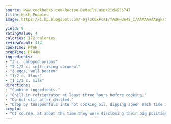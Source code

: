 ```yaml
---
source: www.cookbooks.com/Recipe-Details.aspx?id=556747
title: Hush Puppies
image: https://1.bp.blogspot.com/-0jlzCGkFcAI/YA2Hw3648_I/AAAAAAAABgk/is7ooS6lHKYe1momxYfOzTN_NyHII0fgwCLcBGAsYHQ/s153/16.png

yield: 9
ratingValue: 4
calories: 172 calories
reviewCount: 414
cookTime: PT0H
prepTime: PT44M
ingredients:
- "2 c. chopped onions"
- "2 1/2 c. self-rising cornmeal"
- "3 eggs, well beaten"
- "1/2 c. flour"
- "1 1/2 c. milk"
directions:
- "Combine ingredients."
- "Chill in refrigerator at least three hours before cooking."
- "Do not stir after chilled."
- "Drop by teaspoonfuls into hot cooking oil, dipping spoon each time into a glass filled with warm water."
crypto:
- "Of course, at about the time they were disclosing their big position, Bitcoin started to crash."
---
```


